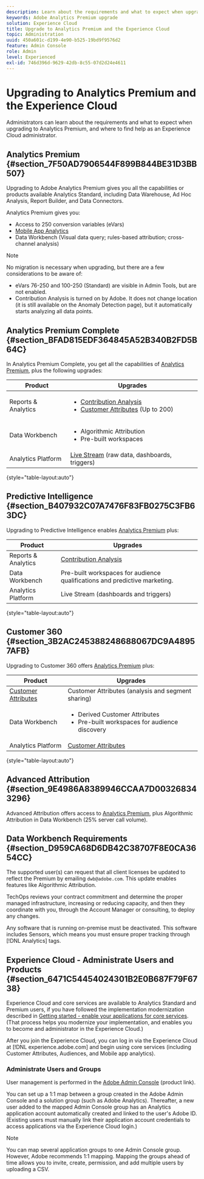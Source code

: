 ```yaml
---
description: Learn about the requirements and what to expect when upgrading to Analytics Premium.
keywords: Adobe Analytics Premium upgrade
solution: Experience Cloud
title: Upgrade to Analytics Premium and the Experience Cloud 
topic: Administration
uuid: 450a601c-d199-4e90-b525-19bd9f9576d2
feature: Admin Console
role: Admin
level: Experienced
exl-id: 746d396d-9629-42db-8c55-07d2d24e4611
---
```

# Upgrading to Analytics Premium and the Experience Cloud

Administrators can learn about the requirements and what to expect when upgrading to Analytics Premium, and where to find help as an Experience Cloud administrator.

## Analytics Premium {#section_7F50AD7906544F899B844BE31D3BB507}

Upgrading to Adobe Analytics Premium gives you all the capabilities or products available Analytics Standard, including Data Warehouse, Ad Hoc Analysis, Report Builder, and Data Connectors.

Analytics Premium gives you:

* Access to 250 conversion variables (eVars)
* [Mobile App Analytics](https://experienceleague.adobe.com/docs/mobile-services/using/home.html?lang=en)
* Data Workbench (Visual data query; rules-based attribution; cross-channel analysis)

>[!NOTE]
>
>No migration is necessary when upgrading, but there are a few considerations to be aware of:
>
>* eVars 76-250 and 100-250 (Standard) are visible in Admin Tools, but are not enabled.
>* Contribution Analysis is turned on by Adobe. It does not change location (it is still available on the Anomaly Detection page), but it automatically starts analyzing all data points.

## Analytics Premium Complete {#section_BFAD815EDF364845A52B340B2FD5B64C}

In Analytics Premium Complete, you get all the capabilities of [Analytics Premium](upgrade-to-analytics-premium.md#section_7F50AD7906544F899B844BE31D3BB507), plus the following upgrades:

| Product | Upgrades |
|--- |--- |
|Reports & Analytics|<ul><li>[Contribution Analysis](https://experienceleague.adobe.com/docs/analytics/analyze/analysis-workspace/virtual-analyst/contribution-analysis/ca-tokens.html?lang=en)</li><li>[Customer Attributes](attributes.md#concept_ACFEE7C8B8E94875BA0825CDF4913AF1) (Up to 200)</li></ul>|
|Data Workbench|<ul><li>Algorithmic Attribution</li><li>Pre-built workspaces</li></ul>|
|Analytics Platform|[Live Stream](https://github.com/AdobeDocs/analytics-1.4-apis/blob/master/docs/live-stream-api/index.md) (raw data, dashboards, triggers)|

{style="table-layout:auto"}

## Predictive Intelligence {#section_B407932C07A7476F83FB0275C3FB63DC}

Upgrading to Predictive Intelligence enables [Analytics Premium](upgrade-to-analytics-premium.md#section_7F50AD7906544F899B844BE31D3BB507) plus: 

|  Product  | Upgrades  |
|---|---|
|  Reports & Analytics  | [Contribution Analysis](https://experienceleague.adobe.com/docs/analytics/analyze/analysis-workspace/virtual-analyst/contribution-analysis/ca-tokens.html?lang=en)  |
|  Data Workbench  | Pre-built workspaces for audience qualifications and predictive marketing.  |
|  Analytics Platform  | Live Stream (dashboards and triggers)  |

{style="table-layout:auto"}

## Customer 360 {#section_3B2AC245388248688067DC9A48957AFB}

Upgrading to Customer 360 offers [Analytics Premium](upgrade-to-analytics-premium.md#section_7F50AD7906544F899B844BE31D3BB507) plus:

| Product | Upgrades |
|--- |--- |
|[Customer Attributes](attributes.md)|Customer Attributes  (analysis and segment sharing)|
|Data Workbench|<ul><li>Derived Customer Attributes</li><li>Pre-built workspaces for audience discovery</li></ul>|
|Analytics Platform|[Customer Attributes](attributes.md)|

{style="table-layout:auto"}

## Advanced Attribution {#section_9E4986A8389946CCAA7D003268343296}

Advanced Attribution offers access to [Analytics Premium](upgrade-to-analytics-premium.md#section_7F50AD7906544F899B844BE31D3BB507), plus Algorithmic Attribution in Data Workbench (25% server call volume).

## Data Workbench Requirements {#section_D959CA68D6DB42C38707F8E0CA3654CC}

The supported user(s) can request that all client licenses be updated to reflect the Premium by emailing `dwb@adobe.com`. This update enables features like Algorithmic Attribution.

TechOps reviews your contract commitment and determine the proper managed infrastructure, increasing or reducing capacity, and then they coordinate with you, through the Account Manager or consulting, to deploy any changes.

Any software that is running on-premise must be deactivated. This software includes Sensors, which means you must ensure proper tracking through [!DNL Analytics] tags.

## Experience Cloud - Administrate Users and Products {#section_6471C54454024301B2E0B687F79F6738}

Experience Cloud and core services are available to Analytics Standard and Premium users, if you have followed the implementation modernization described in [Getting started - enable your applications for core services](core-services.md#concept_07ED1D5C64234E77976E6D572E78FB9C). (That process helps you modernize your implementation, and enables you to become and administrator in the Experience Cloud.)

After you join the Experience Cloud, you can log in via the Experience Cloud at [!DNL experience.adobe.com] and begin using core services (including Customer Attributes, Audiences, and Mobile app analytics).

### Administrate Users and Groups

User management is performed in the [Adobe Admin Console](https://helpx.adobe.com/enterprise/using/admin-console.html) (product link).

You can set up a 1:1 map between a group created in the Adobe Admin Console and a solution group (such as Adobe Analytics). Thereafter, a new user added to the mapped Admin Console group has an Analytics application account automatically created and linked to the user's Adobe ID. (Existing users must manually link their application account credentials to access applications via the Experience Cloud login.)

>[!NOTE]
>
>You can map several application groups to one Admin Console group. However, Adobe recommends 1:1 mapping. Mapping the groups ahead of time allows you to invite, create, permission, and add multiple users by uploading a CSV.

